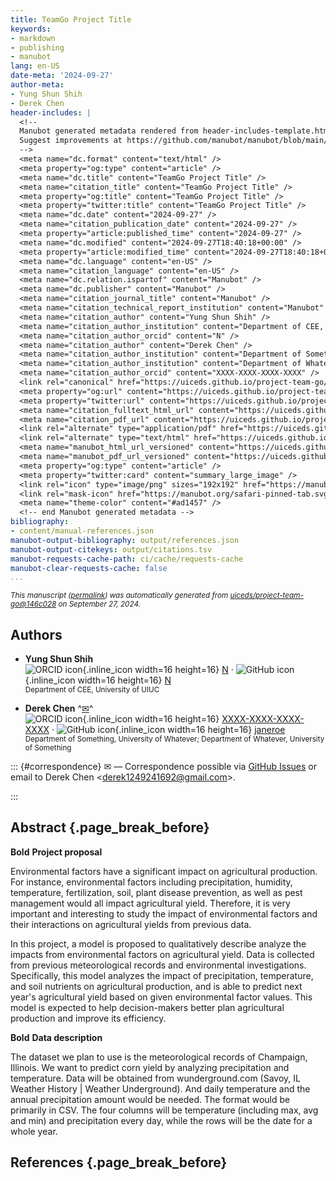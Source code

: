 ```yaml
---
title: TeamGo Project Title
keywords:
- markdown
- publishing
- manubot
lang: en-US
date-meta: '2024-09-27'
author-meta:
- Yung Shun Shih
- Derek Chen
header-includes: |
  <!--
  Manubot generated metadata rendered from header-includes-template.html.
  Suggest improvements at https://github.com/manubot/manubot/blob/main/manubot/process/header-includes-template.html
  -->
  <meta name="dc.format" content="text/html" />
  <meta property="og:type" content="article" />
  <meta name="dc.title" content="TeamGo Project Title" />
  <meta name="citation_title" content="TeamGo Project Title" />
  <meta property="og:title" content="TeamGo Project Title" />
  <meta property="twitter:title" content="TeamGo Project Title" />
  <meta name="dc.date" content="2024-09-27" />
  <meta name="citation_publication_date" content="2024-09-27" />
  <meta property="article:published_time" content="2024-09-27" />
  <meta name="dc.modified" content="2024-09-27T18:40:18+00:00" />
  <meta property="article:modified_time" content="2024-09-27T18:40:18+00:00" />
  <meta name="dc.language" content="en-US" />
  <meta name="citation_language" content="en-US" />
  <meta name="dc.relation.ispartof" content="Manubot" />
  <meta name="dc.publisher" content="Manubot" />
  <meta name="citation_journal_title" content="Manubot" />
  <meta name="citation_technical_report_institution" content="Manubot" />
  <meta name="citation_author" content="Yung Shun Shih" />
  <meta name="citation_author_institution" content="Department of CEE, University of UIUC" />
  <meta name="citation_author_orcid" content="N" />
  <meta name="citation_author" content="Derek Chen" />
  <meta name="citation_author_institution" content="Department of Something, University of Whatever" />
  <meta name="citation_author_institution" content="Department of Whatever, University of Something" />
  <meta name="citation_author_orcid" content="XXXX-XXXX-XXXX-XXXX" />
  <link rel="canonical" href="https://uiceds.github.io/project-team-go/" />
  <meta property="og:url" content="https://uiceds.github.io/project-team-go/" />
  <meta property="twitter:url" content="https://uiceds.github.io/project-team-go/" />
  <meta name="citation_fulltext_html_url" content="https://uiceds.github.io/project-team-go/" />
  <meta name="citation_pdf_url" content="https://uiceds.github.io/project-team-go/manuscript.pdf" />
  <link rel="alternate" type="application/pdf" href="https://uiceds.github.io/project-team-go/manuscript.pdf" />
  <link rel="alternate" type="text/html" href="https://uiceds.github.io/project-team-go/v/146c028387a8bb58fdb118ff5421965e2720fff5/" />
  <meta name="manubot_html_url_versioned" content="https://uiceds.github.io/project-team-go/v/146c028387a8bb58fdb118ff5421965e2720fff5/" />
  <meta name="manubot_pdf_url_versioned" content="https://uiceds.github.io/project-team-go/v/146c028387a8bb58fdb118ff5421965e2720fff5/manuscript.pdf" />
  <meta property="og:type" content="article" />
  <meta property="twitter:card" content="summary_large_image" />
  <link rel="icon" type="image/png" sizes="192x192" href="https://manubot.org/favicon-192x192.png" />
  <link rel="mask-icon" href="https://manubot.org/safari-pinned-tab.svg" color="#ad1457" />
  <meta name="theme-color" content="#ad1457" />
  <!-- end Manubot generated metadata -->
bibliography:
- content/manual-references.json
manubot-output-bibliography: output/references.json
manubot-output-citekeys: output/citations.tsv
manubot-requests-cache-path: ci/cache/requests-cache
manubot-clear-requests-cache: false
...
```







<small><em>
This manuscript
([permalink](https://uiceds.github.io/project-team-go/v/146c028387a8bb58fdb118ff5421965e2720fff5/))
was automatically generated
from [uiceds/project-team-go@146c028](https://github.com/uiceds/project-team-go/tree/146c028387a8bb58fdb118ff5421965e2720fff5)
on September 27, 2024.
</em></small>



## Authors



+ **Yung Shun Shih**
  <br>
    ![ORCID icon](images/orcid.svg){.inline_icon width=16 height=16}
    [N](https://orcid.org/N)
    · ![GitHub icon](images/github.svg){.inline_icon width=16 height=16}
    [N](https://github.com/N)
    <br>
  <small>
     Department of CEE, University of UIUC
  </small>

+ **Derek Chen**
  ^[✉](#correspondence)^<br>
    ![ORCID icon](images/orcid.svg){.inline_icon width=16 height=16}
    [XXXX-XXXX-XXXX-XXXX](https://orcid.org/XXXX-XXXX-XXXX-XXXX)
    · ![GitHub icon](images/github.svg){.inline_icon width=16 height=16}
    [janeroe](https://github.com/janeroe)
    <br>
  <small>
     Department of Something, University of Whatever; Department of Whatever, University of Something
  </small>


::: {#correspondence}
✉ — Correspondence possible via [GitHub Issues](https://github.com/uiceds/project-team-go/issues)
or email to
Derek Chen \<derek1249241692@gmail.com\>.


:::


## Abstract {.page_break_before}

**Bold** __Project proposal__

Environmental factors have a significant impact on agricultural production. For instance, environmental factors including precipitation, humidity, temperature, fertilization, soil, plant disease prevention, as well as pest management would all impact agricultural yield. Therefore, it is very important and interesting to study the impact of environmental factors and their interactions on agricultural yields from previous data.

In this project, a model is proposed to qualitatively describe analyze the impacts from environmental factors on agricultural yield. Data is collected from previous meteorological records and environmental investigations. Specifically, this model analyzes the impact of precipitation, temperature, and soil nutrients on agricultural production, and is able to predict next year's agricultural yield based on given environmental factor values. This model is expected to help decision-makers better plan agricultural production and improve its efficiency.

**Bold** __Data description__

The dataset we plan to use is the meteorological records of Champaign, Illinois. We want to predict corn yield by analyzing precipitation and temperature. Data will be obtained from wunderground.com (Savoy, IL Weather History | Weather Underground). And daily temperature and the annual precipitation amount would be needed. The format would be primarily in CSV. The four columns will be temperature (including max, avg and min) and precipitation every day, while the rows will be the date for a whole year.





## References {.page_break_before}

<!-- Explicitly insert bibliography here -->
<div id="refs"></div>

